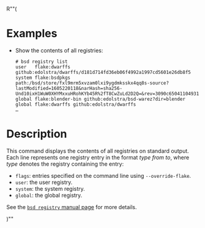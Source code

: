 R""(

# Examples

* Show the contents of all registries:

  ```console
  # bsd registry list
  user   flake:dwarffs github:edolstra/dwarffs/d181d714fd36eb06f4992a1997cd5601e26db8f5
  system flake:bsdpkgs path:/bsd/store/fxl9mrm5xvzam0lxi9ygdmksskx4qq8s-source?lastModified=1605220118&narHash=sha256-Und10ixH1WuW0XHYMxxuHRohKYb45R%2fT8CwZuLd2D2Q=&rev=3090c65041104931adda7625d37fa874b2b5c124
  global flake:blender-bin github:edolstra/bsd-warez?dir=blender
  global flake:dwarffs github:edolstra/dwarffs
  …
  ```

# Description

This command displays the contents of all registries on standard
output. Each line represents one registry entry in the format *type*
*from* *to*, where *type* denotes the registry containing the entry:

* `flags`: entries specified on the command line using `--override-flake`.
* `user`: the user registry.
* `system`: the system registry.
* `global`: the global registry.

See the [`bsd registry` manual page](./bsd3-registry.md) for more details.

)""
